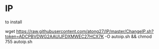 # IP
to install


wget https://raw.githubusercontent.com/atong27/IP/master/ChangeIP.sh?token=ADCPBVDWG2AAUIJFDXMWEC27HCX7K -O autoip.sh && chmod 755 autoip.sh

